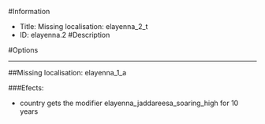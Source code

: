 #Information
 - Title: Missing localisation: elayenna_2_t
 - ID: elayenna.2
#Description

#Options

___
##Missing localisation: elayenna_1_a

###Efects:<ul><li>country gets the modifier elayenna_jaddareesa_soaring_high for 10 years</li></ul>
